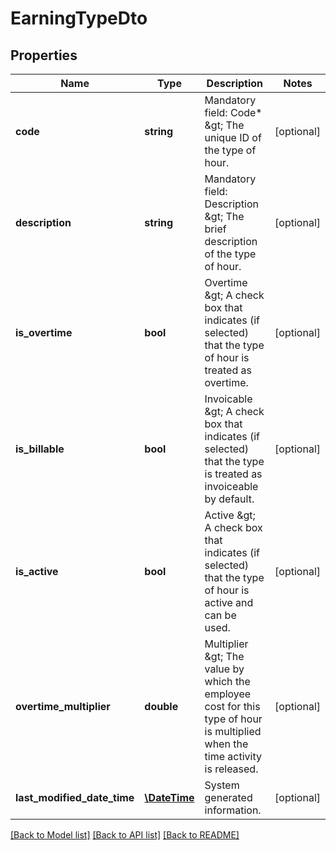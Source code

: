 # EarningTypeDto

## Properties
Name | Type | Description | Notes
------------ | ------------- | ------------- | -------------
**code** | **string** | Mandatory field: Code* &amp;gt; The unique ID of the type of hour. | [optional] 
**description** | **string** | Mandatory field: Description &amp;gt; The brief description of the type of hour. | [optional] 
**is_overtime** | **bool** | Overtime &amp;gt; A check box that indicates (if selected) that the type of hour is treated as overtime. | [optional] 
**is_billable** | **bool** | Invoicable &amp;gt; A check box that indicates (if selected) that the type is treated as invoiceable by default. | [optional] 
**is_active** | **bool** | Active &amp;gt; A check box that indicates (if selected) that the type of hour is active and can be used. | [optional] 
**overtime_multiplier** | **double** | Multiplier &amp;gt; The value by which the employee cost for this type of hour is multiplied when the time activity is released. | [optional] 
**last_modified_date_time** | [**\DateTime**](\DateTime.md) | System generated information. | [optional] 

[[Back to Model list]](../README.md#documentation-for-models) [[Back to API list]](../README.md#documentation-for-api-endpoints) [[Back to README]](../README.md)


